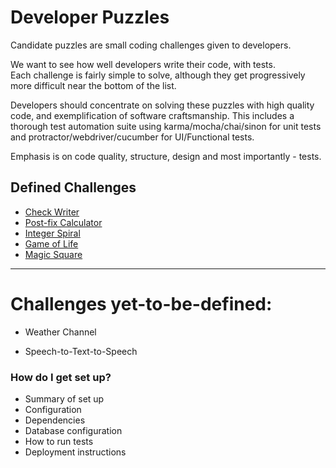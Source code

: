 # Developer Puzzles

Candidate puzzles are small coding challenges given to developers.

We want to see how well developers write their code, with tests.  
Each challenge is fairly simple to solve, although they get progressively more difficult near the bottom of the list.

Developers should concentrate on solving these puzzles with high quality code,
and exemplification of software craftsmanship.  This includes a thorough test automation suite
using karma/mocha/chai/sinon for unit tests and protractor/webdriver/cucumber for UI/Functional tests.

Emphasis is on code quality, structure, design and most importantly - tests.

## Defined Challenges

- [Check Writer](docs/english-check-writer.md)
- [Post-fix Calculator](docs/postfix-calculator.md)
- [Integer Spiral](docs/integer-spiral.md)
- [Game of Life](docs/game-of-life.md)
- [Magic Square](docs/magic-square.md)


-----

# Challenges yet-to-be-defined:

- Weather Channel

- Speech-to-Text-to-Speech


### How do I get set up? ###

* Summary of set up
* Configuration
* Dependencies
* Database configuration
* How to run tests
* Deployment instructions
